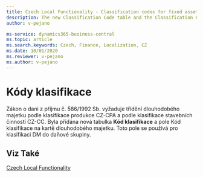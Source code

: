 ```yaml
---
title: Czech Local Functionality - Classification codes for fixed assets | Microsoft Docs
description: The new Classification Code table and the Classification Code field are added. The field is used for FA classification to the tax group.
author: v-pejano

ms-service: dynamics365-business-central
ms.topic: article
ms.search.keywords: Czech, Finance, Localization, CZ
ms.date: 10/01/2020
ms.reviewer: v-pejano
ms.author: v-pejano
---
```


# Kódy klasifikace  

Zákon o dani z příjmu č. 586/1992 Sb. vyžaduje třídění dlouhodobého majetku podle klasifikace produkce CZ-CPA a podle klasifikace stavebních činností CZ-CC. Byla přidána nová tabulka **Kód klasifikace** a pole Kód klasifikace na kartě dlouhodobého majetku. Toto pole se používá pro klasifikaci DM do daňové skupiny.

## Viz Také

[Czech Local Functionality](czech-local-functionality.md)
